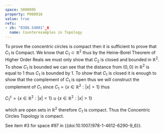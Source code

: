 ```yaml
---
space: S000095
property: P000016
value: true
refs:
- zb: "0386.54001"_6
  name: Counterexamples in Topology
---
```


To prove the concentric circles is compact then it is sufficient to prove that $C_1$ is Compact. We know that $C_1 \subset \mathbb{R}^2$ thus by the Heine-Borel Theorem of Higher Order Reals we must only show that $C_2$ is closed and bounded in $\mathbb{R}^2$. To show $C_1$ is bounded we can see that the distance from $(0,0)$ in $\mathbb{R}^2$ is equal to $1$ thus $C_1$ is bounded by $1$. To show that $C_1$ is closed it is enough to show that the complement of $C_1$ is open thus we will construct the complement of $C_1$ since $C_1 = \left\{x \in \mathbb{R}^2 : |x| = 1 \right\}$ thus

$C_1 {}^c = \left\{x \in \mathbb{R}^2 : |x| < 1 \right\} \cup \left\{x \in \mathbb{R}^2 : |x| > 1 \right\}$

which are open sets in $\mathbb{R}^2$ therefore $C_1$ is compact. Thus the Concentric Circles Topology is compact.

See item #3 for space #97 in {{doi:10.1007/978-1-4612-6290-9_6}}.
